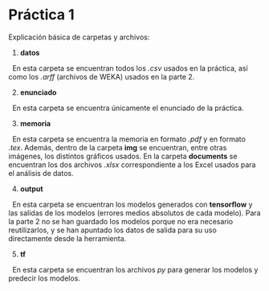 # Práctica 1

Explicación básica de carpetas y archivos:

1. **datos**

&nbsp;&nbsp;En esta carpeta se encuentran todos los *.csv* usados en la práctica, así como los *.arff* (archivos de WEKA) usados en la parte 2.
    
2. **enunciado**

&nbsp;&nbsp;En esta carpeta se encuentra únicamente el enunciado de la práctica.

3. **memoria**

&nbsp;&nbsp;En esta carpeta se encuentra la memoria en formato *.pdf* y en formato *.tex*. Además, dentro de la carpeta **img** se encuentran, entre otras imágenes, los distintos gráficos usados. En la carpeta **documents** se encuentran los dos archivos *.xlsx* correspondiente a los Excel usados para el análisis de datos.

4. **output**
  
&nbsp;&nbsp;En esta carpeta se encuentran los modelos generados con **tensorflow** y las salidas de los modelos (errores medios absolutos de cada modelo). Para la parte 2 no se han guardado los modelos porque no era necesario reutilizarlos, y se han apuntado los datos de salida para su uso directamente desde la herramienta.

5. **tf**

&nbsp;&nbsp;En esta carpeta se encuentran los archivos *py* para generar los modelos y predecir los modelos.
